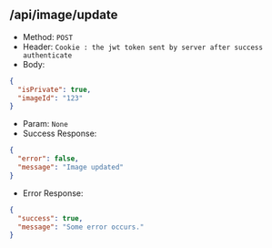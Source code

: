 ## /api/image/update

- Method: `POST`
- Header: `Cookie : the jwt token sent by server after success authenticate`
- Body:

```json
{
  "isPrivate": true,
  "imageId": "123"
}
```

- Param: `None`
- Success Response:

```json
{
  "error": false,
  "message": "Image updated"
}
```

- Error Response:

```json
{
  "success": true,
  "message": "Some error occurs."
}
```
